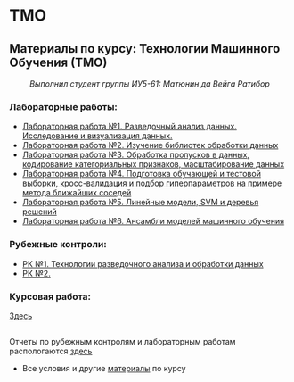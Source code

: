 # TMO

## Материалы по курсу: Технологии Машинного Обучения (ТМО)
<center><i>Выполнил студент группы ИУ5-61: Матюнин да Вейга Ратибор</i></center>


### Лабораторные работы:
  
* [Лабораторная работа №1. Разведочный анализ данных. Исследование и визуализация данных.](https://github.com/Yorati/TMO/tree/master/lab1)
* [Лабораторная работа №2. Изучение библиотек обработки данных](https://github.com/Yorati/TMO/tree/master/lab2)
* [Лабораторная работа №3. Обработка пропусков в данных, кодирование категориальных признаков, масштабирование данных](https://github.com/Yorati/TMO/tree/master/lab3)
* [Лабораторная работа №4. Подготовка обучающей и тестовой выборки, кросс-валидация и подбор гиперпараметров на примере метода ближайших соседей](https://github.com/Yorati/TMO/tree/master/lab4)
* [Лабораторная работа №5. Линейные модели, SVM и деревья решений](https://github.com/Yorati/TMO/tree/master/lab5)
* [Лабораторная работа №6. Ансамбли моделей машинного обучения](https://github.com/Yorati/TMO/tree/master/lab6)


### Рубежные контроли:
* [РК №1. Технологии разведочного анализа и обработки данных](https://github.com/Yorati/TMO/tree/master/rk1)
* [РК №2. ](https://github.com/Yorati/TMO/tree/master/rk1)
### Курсовая работа:
[Здесь](https://github.com/Yorati/)

##
Отчеты по рубежным контролям и лабораторным работам распологаются [здесь](https://github.com/Yorati/TMO/tree/master/%D0%9E%D1%82%D1%87%D0%B5%D1%82%D1%8B)
* Все условия и другие [материалы](https://github.com/ugapanyuk/ml_course_2020/wiki/COURSE_TMO) по курсу
